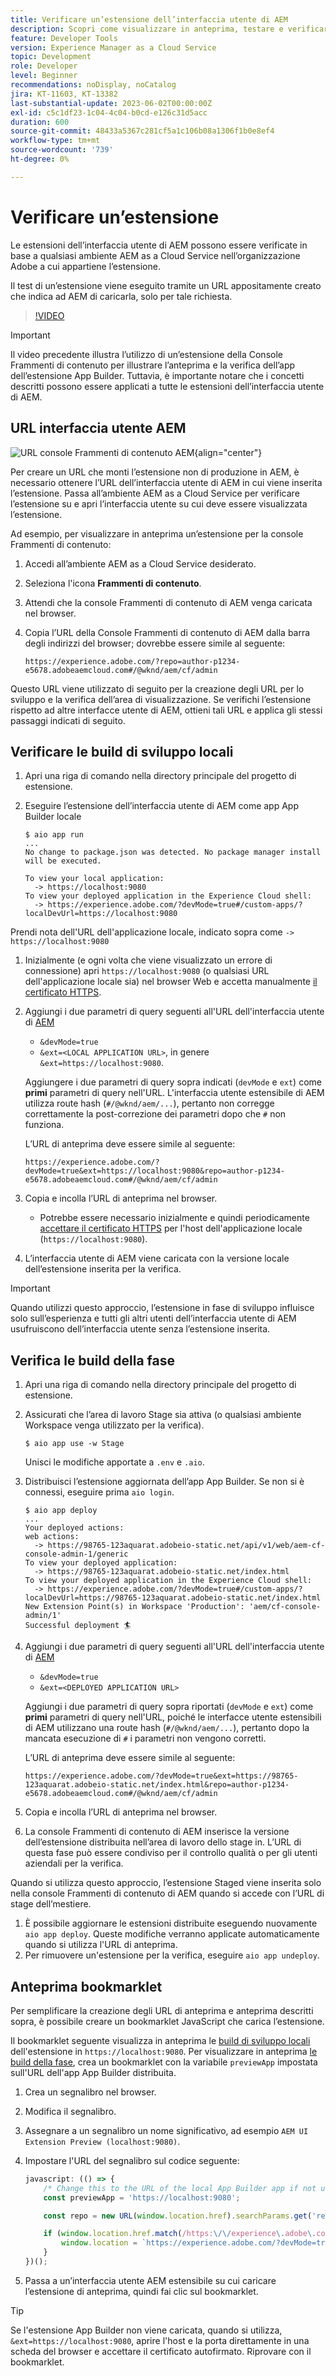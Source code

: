 ```yaml
---
title: Verificare un’estensione dell’interfaccia utente di AEM
description: Scopri come visualizzare in anteprima, testare e verificare un’estensione dell’interfaccia utente di AEM prima di distribuirla in produzione.
feature: Developer Tools
version: Experience Manager as a Cloud Service
topic: Development
role: Developer
level: Beginner
recommendations: noDisplay, noCatalog
jira: KT-11603, KT-13382
last-substantial-update: 2023-06-02T00:00:00Z
exl-id: c5c1df23-1c04-4c04-b0cd-e126c31d5acc
duration: 600
source-git-commit: 48433a5367c281cf5a1c106b08a1306f1b0e8ef4
workflow-type: tm+mt
source-wordcount: '739'
ht-degree: 0%

---
```


# Verificare un’estensione

Le estensioni dell’interfaccia utente di AEM possono essere verificate in base a qualsiasi ambiente AEM as a Cloud Service nell’organizzazione Adobe a cui appartiene l’estensione.

Il test di un’estensione viene eseguito tramite un URL appositamente creato che indica ad AEM di caricarla, solo per tale richiesta.

>[!VIDEO](https://video.tv.adobe.com/v/3412877?quality=12&learn=on)

>[!IMPORTANT]
>
> Il video precedente illustra l’utilizzo di un’estensione della Console Frammenti di contenuto per illustrare l’anteprima e la verifica dell’app dell’estensione App Builder. Tuttavia, è importante notare che i concetti descritti possono essere applicati a tutte le estensioni dell’interfaccia utente di AEM.

## URL interfaccia utente AEM

![URL console Frammenti di contenuto AEM](./assets/verify/content-fragment-console-url.png){align="center"}

Per creare un URL che monti l’estensione non di produzione in AEM, è necessario ottenere l’URL dell’interfaccia utente di AEM in cui viene inserita l’estensione. Passa all’ambiente AEM as a Cloud Service per verificare l’estensione su e apri l’interfaccia utente su cui deve essere visualizzata l’estensione.

Ad esempio, per visualizzare in anteprima un’estensione per la console Frammenti di contenuto:

1. Accedi all’ambiente AEM as a Cloud Service desiderato.
1. Seleziona l&#39;icona __Frammenti di contenuto__.
1. Attendi che la console Frammenti di contenuto di AEM venga caricata nel browser.
1. Copia l’URL della Console Frammenti di contenuto di AEM dalla barra degli indirizzi del browser; dovrebbe essere simile al seguente:

   ```
   https://experience.adobe.com/?repo=author-p1234-e5678.adobeaemcloud.com#/@wknd/aem/cf/admin
   ```

Questo URL viene utilizzato di seguito per la creazione degli URL per lo sviluppo e la verifica dell’area di visualizzazione. Se verifichi l’estensione rispetto ad altre interfacce utente di AEM, ottieni tali URL e applica gli stessi passaggi indicati di seguito.

## Verificare le build di sviluppo locali

1. Apri una riga di comando nella directory principale del progetto di estensione.
1. Eseguire l’estensione dell’interfaccia utente di AEM come app App Builder locale

   ```shell
   $ aio app run
   ...
   No change to package.json was detected. No package manager install will be executed.
   
   To view your local application:
     -> https://localhost:9080
   To view your deployed application in the Experience Cloud shell:
     -> https://experience.adobe.com/?devMode=true#/custom-apps/?localDevUrl=https://localhost:9080
   ```

Prendi nota dell&#39;URL dell&#39;applicazione locale, indicato sopra come `-> https://localhost:9080`

1. Inizialmente (e ogni volta che viene visualizzato un errore di connessione) apri `https://localhost:9080` (o qualsiasi URL dell&#39;applicazione locale sia) nel browser Web e accetta manualmente [il certificato HTTPS](https://developer.adobe.com/uix/docs/services/aem-cf-console-admin/extension-development/#accepting-the-certificate-first-time-users).
1. Aggiungi i due parametri di query seguenti all&#39;URL dell&#39;interfaccia utente di [AEM](#aem-ui-url)
   + `&devMode=true`
   + `&ext=<LOCAL APPLICATION URL>`, in genere `&ext=https://localhost:9080`.

   Aggiungere i due parametri di query sopra indicati (`devMode` e `ext`) come __primi__ parametri di query nell&#39;URL. L&#39;interfaccia utente estensibile di AEM utilizza route hash (`#/@wknd/aem/...`), pertanto non corregge correttamente la post-correzione dei parametri dopo che `#` non funziona.

   L’URL di anteprima deve essere simile al seguente:

   ```
   https://experience.adobe.com/?devMode=true&ext=https://localhost:9080&repo=author-p1234-e5678.adobeaemcloud.com#/@wknd/aem/cf/admin
   ```

1. Copia e incolla l’URL di anteprima nel browser.

   + Potrebbe essere necessario inizialmente e quindi periodicamente [accettare il certificato HTTPS](https://developer.adobe.com/uix/docs/services/aem-cf-console-admin/extension-development/#accepting-the-certificate-first-time-users) per l&#39;host dell&#39;applicazione locale (`https://localhost:9080`).

1. L’interfaccia utente di AEM viene caricata con la versione locale dell’estensione inserita per la verifica.

>[!IMPORTANT]
>
>Quando utilizzi questo approccio, l’estensione in fase di sviluppo influisce solo sull’esperienza e tutti gli altri utenti dell’interfaccia utente di AEM usufruiscono dell’interfaccia utente senza l’estensione inserita.

## Verifica le build della fase

1. Apri una riga di comando nella directory principale del progetto di estensione.
1. Assicurati che l’area di lavoro Stage sia attiva (o qualsiasi ambiente Workspace venga utilizzato per la verifica).

   ```shell
   $ aio app use -w Stage
   ```

   Unisci le modifiche apportate a `.env` e `.aio`.

1. Distribuisci l’estensione aggiornata dell’app App Builder. Se non si è connessi, eseguire prima `aio login`.

   ```shell
   $ aio app deploy
   ...
   Your deployed actions:
   web actions:
     -> https://98765-123aquarat.adobeio-static.net/api/v1/web/aem-cf-console-admin-1/generic 
   To view your deployed application:
     -> https://98765-123aquarat.adobeio-static.net/index.html
   To view your deployed application in the Experience Cloud shell:
     -> https://experience.adobe.com/?devMode=true#/custom-apps/?localDevUrl=https://98765-123aquarat.adobeio-static.net/index.html
   New Extension Point(s) in Workspace 'Production': 'aem/cf-console-admin/1'
   Successful deployment 🏄
   ```

1. Aggiungi i due parametri di query seguenti all&#39;URL dell&#39;interfaccia utente di [AEM](#aem-ui-url)
   + `&devMode=true`
   + `&ext=<DEPLOYED APPLICATION URL>`

   Aggiungi i due parametri di query sopra riportati (`devMode` e `ext`) come __primi__ parametri di query nell&#39;URL, poiché le interfacce utente estensibili di AEM utilizzano una route hash (`#/@wknd/aem/...`), pertanto dopo la mancata esecuzione di `#` i parametri non vengono corretti.

   L’URL di anteprima deve essere simile al seguente:

   ```
   https://experience.adobe.com/?devMode=true&ext=https://98765-123aquarat.adobeio-static.net/index.html&repo=author-p1234-e5678.adobeaemcloud.com#/@wknd/aem/cf/admin
   ```

1. Copia e incolla l’URL di anteprima nel browser.
1. La console Frammenti di contenuto di AEM inserisce la versione dell’estensione distribuita nell’area di lavoro dello stage in. L’URL di questa fase può essere condiviso per il controllo qualità o per gli utenti aziendali per la verifica.

Quando si utilizza questo approccio, l’estensione Staged viene inserita solo nella console Frammenti di contenuto di AEM quando si accede con l’URL di stage dell’mestiere.

1. È possibile aggiornare le estensioni distribuite eseguendo nuovamente `aio app deploy`. Queste modifiche verranno applicate automaticamente quando si utilizza l&#39;URL di anteprima.
1. Per rimuovere un&#39;estensione per la verifica, eseguire `aio app undeploy`.

## Anteprima bookmarklet

Per semplificare la creazione degli URL di anteprima e anteprima descritti sopra, è possibile creare un bookmarklet JavaScript che carica l’estensione.

Il bookmarklet seguente visualizza in anteprima le [build di sviluppo locali](#verify-local-development-builds) dell&#39;estensione in `https://localhost:9080`. Per visualizzare in anteprima [le build della fase](#verify-stage-builds), crea un bookmarklet con la variabile `previewApp` impostata sull&#39;URL dell&#39;app App Builder distribuita.

1. Crea un segnalibro nel browser.
1. Modifica il segnalibro.
1. Assegnare a un segnalibro un nome significativo, ad esempio `AEM UI Extension Preview (localhost:9080)`.
1. Impostare l&#39;URL del segnalibro sul codice seguente:

   ```javascript
   javascript: (() => {
       /* Change this to the URL of the local App Builder app if not using https://localhost:9080 */
       const previewApp = 'https://localhost:9080';
   
       const repo = new URL(window.location.href).searchParams.get('repo');
   
       if (window.location.href.match(/https:\/\/experience\.adobe\.com\/.*\/aem\/cf\/(editor|admin)\/.*/i)) {
           window.location = `https://experience.adobe.com/?devMode=true&ext=${previewApp}&repo=${repo}${window.location.hash}`;
       } 
   })();
   ```

1. Passa a un’interfaccia utente AEM estensibile su cui caricare l’estensione di anteprima, quindi fai clic sul bookmarklet.

>[!TIP]
>
> Se l&#39;estensione App Builder non viene caricata, quando si utilizza, `&ext=https://localhost:9080`, aprire l&#39;host e la porta direttamente in una scheda del browser e accettare il certificato autofirmato. Riprovare con il bookmarklet.
